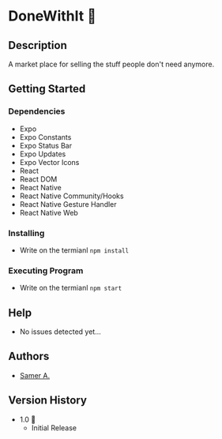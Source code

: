 # DoneWithIt 🚀

## Description

A market place for selling the stuff people don't need anymore.

## Getting Started

### Dependencies

- Expo
- Expo Constants
- Expo Status Bar
- Expo Updates
- Expo Vector Icons
- React
- React DOM
- React Native
- React Native Community/Hooks
- React Native Gesture Handler
- React Native Web

### Installing

- Write on the termianl `npm install`

### Executing Program

- Write on the termianl `npm start`

## Help

- No issues detected yet...

## Authors

- [Samer A.](https://cleversamer.web.app/)

## Version History

- 1.0 🚀
  - Initial Release
